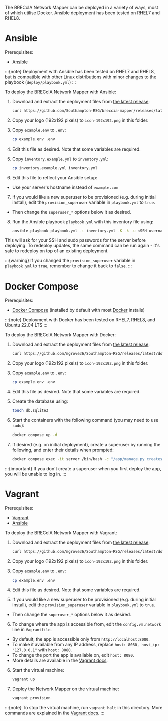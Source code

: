 
The BRECcIA Network Mapper can be deployed in a variety of ways, most of which utilise Docker.
Ansible deployment has been tested on RHEL7 and RHEL8.


# Ansible

Prerequisites:

- [Ansible](https://www.ansible.com/)

:::{note}
Deployment with Ansible has been tested on RHEL7 and RHEL8, but is compatible with other Linux distributions with minor changes to the playbook (`deploy/playbook.yml`)
:::

To deploy the BRECcIA Network Mapper with Ansible:

<!-- -------------------------------------------------------
NOTES
pull deploy folder only
navigate to folder
copy icon to icon-192x192.png in folder
copy example.env to .env and edit
copy inventory.example.yml to inventory.yml and edit
edit playbook if superuser desired
run playbook
set provision_superuser to false if was changed
------------------------------------------------------- -->

1. Download and extract the deployment files from [the latest release](https://github.com/Southampton-RSG/breccia-mapper/releases/latest):

    ```bash
    curl https://github.com/Southampton-RSG/breccia-mapper/releases/latest/download/deploy-ansible.tar | tar xzv && cd deploy-ansible
    ```

2. Copy your logo (192x192 pixels) to `icon-192x192.png` in this folder.

3. Copy `example.env` to `.env`:

    ```bash
    cp example.env .env
    ```

4. Edit this file as desired. Note that some variables are required.
5. Copy `inventory.example.yml` to `inventory.yml`:

    ```bash
    cp inventory.example.yml inventory.yml
    ```

6. Edit this file to reflect your Ansible setup:
  - Use your server's hostname instead of `example.com`
7. If you would like a new superuser to be provisioned (e.g. during initial install), edit the `provision_superuser` variable in `playbook.yml` to `true`.
  - Then change the `superuser_*` options below it as desired.
8. Run the Ansible playbook `playbook.yml` with this inventory file using:

    ```bash
    ansible-playbook playbook.yml -i inventory.yml -K -k -u <SSH username>
    ```

This will ask for your SSH and sudo passwords for the server before deploying.
To redeploy updates, the same command can be run again - it's safe to redeploy on top of an existing deployment.

:::{warning}
If you changed the `provision_superuser` variable in `playbook.yml` to `true`, remember to change it back to `false`.
:::


# Docker Compose

Prerequisites:

- [Docker Compose](https://docs.docker.com/compose) (installed by default with most [Docker](https://docker.com/) installs)

:::{note}
Deployment with Docker has been tested on RHEL7, RHEL8, and Ubuntu 22.04 LTS
:::

<!-- -------------------------------------------------------
NOTES
create folder
pull docker compose file and example.env only
copy icon to icon-192x192.png in folder
copy example.env to .env and edit
touch db file? (is this needed?)
run docker compose up -d
create superuser if desired
------------------------------------------------------- -->

To deploy the BRECcIA Network Mapper with Docker:

1. Download and extract the deployment files from [the latest release](https://github.com/Southampton-RSG/breccia-mapper/releases/latest):

    ```bash
    curl https://github.com/mgrove36/Southampton-RSG/releases/latest/download/deploy-docker.tar | tar xzv && cd deploy-docker
    ```

2. Copy your logo (192x192 pixels) to `icon-192x192.png` in this folder.
3. Copy `example.env` to `.env`:

    ```bash
    cp example.env .env
    ```

4. Edit this file as desired. Note that some variables are required.
3. Create the database using:

    ```bash
    touch db.sqlite3
    ```

5. Start the containers with the following command (you may need to use `sudo`):

    ```bash
    docker compose up -d
    ```

6. If desired (e.g. on initial deployment), create a superuser by running the following, and enter their details when prompted:

    ```bash
    docker compose exec -it server /bin/bash -c "/app/manage.py createsuperuser"
    ```

:::{important}
If you don't create a superuser when you first deploy the app, you will be unable to log in.
:::

# Vagrant

Prerequisites:

- [Vagrant](https://www.vagrantup.com/)
- [Ansible](https://www.ansible.com/)

<!-- -------------------------------------------------------
NOTES
pull deploy folder only
navigate to folder
copy icon to icon-192x192.png in folder
copy example.env to .env and edit
edit playbook if superuser desired
run vagrant up and/or vagrant provision
set provision_superuser to false if was changed
------------------------------------------------------- -->

To deploy the BRECcIA Network Mapper with Vagrant:

1. Download and extract the deployment files from [the latest release](https://github.com/Southampton-RSG/breccia-mapper/releases/latest):

    ```bash
    curl https://github.com/mgrove36/Southampton-RSG/releases/latest/download/deploy-vagrant.tar | tar xzv && cd deploy-vagrant
    ```

2. Copy your logo (192x192 pixels) to `icon-192x192.png` in this folder.
3. Copy `example.env` to `.env`:

    ```bash
    cp example.env .env
    ```

4. Edit this file as desired. Note that some variables are required.
5. If you would like a new superuser to be provisioned (e.g. during initial install), edit the `provision_superuser` variable in `playbook.yml` to `true`.
  - Then change the `superuser_*` options below it as desired.
6. To change where the app is accessible from, edit the `config.vm.network` line in `Vagrantfile`.
  - By default, the app is accessible only from `http://localhost:8080`.
  - To make it available from any IP address, replace `host: 8080, host_ip: "127.0.0.1"` with `host: 8080`.
  - To change the port the app is available on, edit `host: 8080`.
  - More details are available in the [Vagrant docs](https://developer.hashicorp.com/vagrant/docs/networking).
6. Start the virtual machine:

    ```bash
    vagrant up
    ```

7. Deploy the Network Mapper on the virtual machine:

    ```bash
    vagrant provision
    ```


:::{note}
To stop the virtual machine, run `vagrant halt` in this directory. More commands are explained in the [Vagrant docs](https://developer.hashicorp.com/vagrant/docs/cli).
:::

<!-- # Build From Source -->
